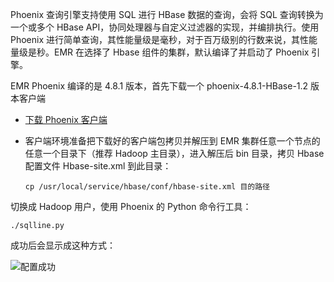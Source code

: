 Phoenix 查询引擎支持使用 SQL 进行 HBase 数据的查询，会将 SQL 查询转换为一个或多个 HBase API，协同处理器与自定义过滤器的实现，并编排执行。使用 Phoenix 进行简单查询，其性能量级是毫秒，对于百万级别的行数来说，其性能量级是秒。EMR 在选择了 Hbase 组件的集群，默认编译了并启动了 Phoenix 引擎。

EMR Phoenix 编译的是 4.8.1 版本，首先下载一个 phoenix-4.8.1-HBase-1.2 版本客户端

- [下载 Phoenix 客户端](https://archive.apache.org/dist/phoenix/apache-phoenix-4.8.1-HBase-1.2/bin/)

- 客户端环境准备把下载好的客户端包拷贝并解压到 EMR 集群任意一个节点的任意一个目录下（推荐 Hadoop 主目录），进入解压后 bin 目录，拷贝 Hbase 配置文件 Hbase-site.xml 到此目录：

    ``` shell
    cp /usr/local/service/hbase/conf/hbase-site.xml 目的路径
    ```

切换成 Hadoop 用户，使用 Phoenix 的 Python 命令行工具：

``` 
./sqlline.py
```

成功后会显示成这种方式：

![配置成功](https://mc.qcloudimg.com/static/img/18a364f4f014c8df2edcd89ded877e34/5-4-1.png)
